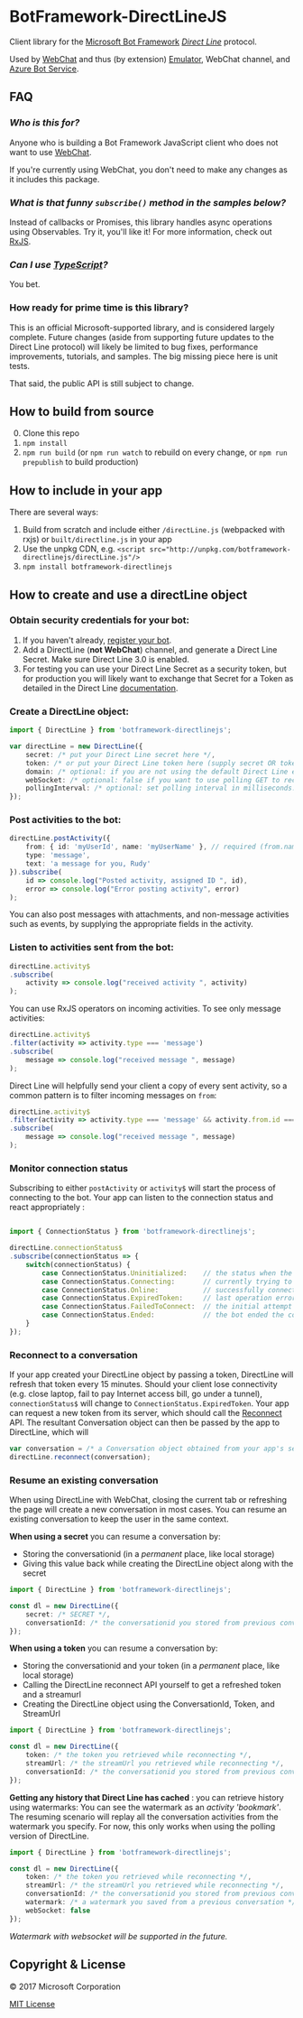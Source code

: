 # BotFramework-DirectLineJS

Client library for the [Microsoft Bot Framework](http://www.botframework.com) *[Direct Line](https://docs.botframework.com/en-us/restapi/directline3/)* protocol.

Used by [WebChat](https://github.com/Microsoft/BotFramework-WebChat) and thus (by extension) [Emulator](https://github.com/Microsoft/BotFramework-Emulator), WebChat channel, and [Azure Bot Service](https://azure.microsoft.com/en-us/services/bot-service/).

## FAQ

### *Who is this for?*

Anyone who is building a Bot Framework JavaScript client who does not want to use [WebChat](https://github.com/Microsoft/BotFramework-WebChat).

If you're currently using WebChat, you don't need to make any changes as it includes this package. 

### *What is that funny `subscribe()` method in the samples below?*

Instead of callbacks or Promises, this library handles async operations using Observables. Try it, you'll like it! For more information, check out [RxJS](https://github.com/reactivex/rxjs/).

### *Can I use [TypeScript](http://www.typescriptlang.com)?*

You bet.

### How ready for prime time is this library?

This is an official Microsoft-supported library, and is considered largely complete. Future changes (aside from supporting future updates to the Direct Line protocol) will likely be limited to bug fixes, performance improvements, tutorials, and samples. The big missing piece here is unit tests.

That said, the public API is still subject to change.

## How to build from source

0. Clone this repo
1. `npm install`
2. `npm run build` (or `npm run watch` to rebuild on every change, or `npm run prepublish` to build production)

## How to include in your app

There are several ways:

1. Build from scratch and include either `/directLine.js` (webpacked with rxjs) or `built/directline.js` in your app
2. Use the unpkg CDN, e.g. `<script src="http://unpkg.com/botframework-directlinejs/directLine.js"/>`
3. `npm install botframework-directlinejs`

## How to create and use a directLine object

### Obtain security credentials for your bot:

1. If you haven't already, [register your bot](https://dev.botframework.com/bots/new).
2. Add a DirectLine (**not WebChat**) channel, and generate a Direct Line Secret. Make sure Direct Line 3.0 is enabled.
3. For testing you can use your Direct Line Secret as a security token, but for production you will likely want to exchange that Secret for a Token as detailed in the Direct Line [documentation](https://docs.botframework.com/en-us/restapi/directline3/).

### Create a DirectLine object:

```typescript
import { DirectLine } from 'botframework-directlinejs';

var directLine = new DirectLine({
    secret: /* put your Direct Line secret here */,
    token: /* or put your Direct Line token here (supply secret OR token, not both) */,
    domain: /* optional: if you are not using the default Direct Line endpoint, e.g. if you are using a region-specific endpoint, put its full URL here */
    webSocket: /* optional: false if you want to use polling GET to receive messages. Defaults to true (use WebSocket). */,
    pollingInterval: /* optional: set polling interval in milliseconds. Default to 1000 */,
});
```

### Post activities to the bot:

```typescript
directLine.postActivity({
    from: { id: 'myUserId', name: 'myUserName' }, // required (from.name is optional)
    type: 'message',
    text: 'a message for you, Rudy'
}).subscribe(
    id => console.log("Posted activity, assigned ID ", id),
    error => console.log("Error posting activity", error)
);
```

You can also post messages with attachments, and non-message activities such as events, by supplying the appropriate fields in the activity.

### Listen to activities sent from the bot:

```typescript
directLine.activity$
.subscribe(
    activity => console.log("received activity ", activity)
);
```

You can use RxJS operators on incoming activities. To see only message activities:

```typescript
directLine.activity$
.filter(activity => activity.type === 'message')
.subscribe(
    message => console.log("received message ", message)
);
```

Direct Line will helpfully send your client a copy of every sent activity, so a common pattern is to filter incoming messages on `from`:

```typescript
directLine.activity$
.filter(activity => activity.type === 'message' && activity.from.id === 'yourBotHandle')
.subscribe(
    message => console.log("received message ", message)
);
```

### Monitor connection status

Subscribing to either `postActivity` or `activity$` will start the process of connecting to the bot. Your app can listen to the connection status and react appropriately :

```typescript

import { ConnectionStatus } from 'botframework-directlinejs';

directLine.connectionStatus$
.subscribe(connectionStatus => {
    switch(connectionStatus) {
        case ConnectionStatus.Uninitialized:    // the status when the DirectLine object is first created/constructed
        case ConnectionStatus.Connecting:       // currently trying to connect to the conversation
        case ConnectionStatus.Online:           // successfully connected to the converstaion. Connection is healthy so far as we know.
        case ConnectionStatus.ExpiredToken:     // last operation errored out with an expired token. Your app should supply a new one.
        case ConnectionStatus.FailedToConnect:  // the initial attempt to connect to the conversation failed. No recovery possible.
        case ConnectionStatus.Ended:            // the bot ended the conversation
    }
});
```

### Reconnect to a conversation

If your app created your DirectLine object by passing a token, DirectLine will refresh that token every 15 minutes.
Should your client lose connectivity (e.g. close laptop, fail to pay Internet access bill, go under a tunnel), `connectionStatus$`
will change to `ConnectionStatus.ExpiredToken`. Your app can request a new token from its server, which should call
the [Reconnect](https://docs.botframework.com/en-us/restapi/directline3/#reconnecting-to-a-conversation) API. 
The resultant Conversation object can then be passed by the app to DirectLine, which will 

```typescript
var conversation = /* a Conversation object obtained from your app's server */;
directLine.reconnect(conversation);
```

### Resume an existing conversation

When using DirectLine with WebChat, closing the current tab or refreshing the page will create a new conversation in most cases. You can resume an existing conversation to keep the user in the same context.

**When using a secret** you can resume a conversation by:
- Storing the conversationid (in a *permanent* place, like local storage)
- Giving this value back while creating the DirectLine object along with the secret

```typescript
import { DirectLine } from 'botframework-directlinejs';

const dl = new DirectLine({
    secret: /* SECRET */,
    conversationId: /* the conversationid you stored from previous conversation */
});
```

**When using a token** you can resume a conversation by:
- Storing the conversationid and your token (in a *permanent* place, like local storage)
- Calling the DirectLine reconnect API yourself to get a refreshed token and a streamurl
- Creating the DirectLine object using the ConversationId, Token, and StreamUrl

```typescript
import { DirectLine } from 'botframework-directlinejs';

const dl = new DirectLine({
    token: /* the token you retrieved while reconnecting */,
    streamUrl: /* the streamUrl you retrieved while reconnecting */,
    conversationId: /* the conversationid you stored from previous conversation */
});
```

**Getting any history that Direct Line has cached** : you can retrieve history using watermarks:
You can see the watermark as an *activity 'bookmark'*. The resuming scenario will replay all the conversation activities from the watermark you specify. For now, this only works when using the polling version of DirectLine.

```typescript
import { DirectLine } from 'botframework-directlinejs';

const dl = new DirectLine({
    token: /* the token you retrieved while reconnecting */,
    streamUrl: /* the streamUrl you retrieved while reconnecting */,
    conversationId: /* the conversationid you stored from previous conversation */,
    watermark: /* a watermark you saved from a previous conversation */,
    webSocket: false
});
```

*Watermark with websocket will be supported in the future.*

## Copyright & License

© 2017 Microsoft Corporation

[MIT License](/LICENSE)
